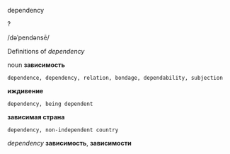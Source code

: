 dependency

?

/dəˈpendənsē/

Definitions of _dependency_

noun
**зависимость**

    dependence, dependency, relation, bondage, dependability, subjection
**иждивение**

    dependency, being dependent
**зависимая страна**

    dependency, non-independent country

_dependency_
**зависимость**, **зависимости**